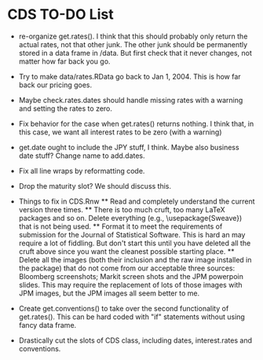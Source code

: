 CDS TO-DO List
========================================================

* re-organize get.rates(). I think that this should probably only return the actual rates, not that other junk. The other junk should be permanently stored in a data frame in /data. But first check that it never changes, not matter how far back you go.

* Try to make data/rates.RData go back to Jan 1, 2004. This is how far back our pricing goes.

* Maybe check.rates.dates should handle missing rates with a warning and setting the rates to zero.

* Fix behavior for the case when get.rates() returns nothing. I think that, in this case, we want all interest rates to be zero (with a warning) 

* get.date ought to include the JPY stuff, I think. Maybe also business date stuff? Change name to add.dates.

* Fix all line wraps by reformatting code.

* Drop the maturity slot? We should discuss this.

* Things to fix in CDS.Rnw
** Read and completely understand the current version three times.
** There is too much cruft, too many LaTeX packages and so on. Delete everything (e.g., \usepackage{Sweave}) that is not being used.
** Format it to meet the requirements of submission for the Journal of Statistical Software. This is hard an may require a lot of fiddling. But don't start this until you have deleted all the cruft above since you want the cleanest possible starting place.
** Delete all the images (both their inclusion and the raw image installed in the package) that do not come from our acceptable three sources: Bloomberg screenshots; Markit screen shots and the JPM powerpoin slides. This may require the replacement of lots of those images with JPM images, but the JPM images all seem better to me.

* Create get.conventions() to take over the second functionality of get.rates(). This can be hard coded with "if" statements without using fancy data frame.

* Drastically cut the slots of CDS class, including dates, interest.rates and conventions.